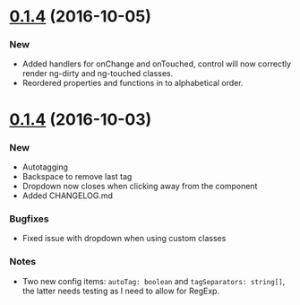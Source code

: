 <a name="0.1.5"></a>
# [0.1.4](https://github.com/andymeps/ng2-label-multiselect/compare/v0.1.4...v0.1.5) (2016-10-05)

### New

* Added handlers for onChange and onTouched, control will now correctly render ng-dirty and ng-touched classes.
* Reordered properties and functions in to alphabetical order.

<a name="0.1.4"></a>
# [0.1.4](https://github.com/andymeps/ng2-label-multiselect/compare/v0.1.3...v0.1.4) (2016-10-03)

### New

* Autotagging
* Backspace to remove last tag
* Dropdown now closes when clicking away from the component
* Added CHANGELOG.md

### Bugfixes

* Fixed issue with dropdown when using custom classes

### Notes

* Two new config items: `autoTag: boolean` and `tagSeparators: string[]`, the latter needs testing as I need to allow for RegExp.

